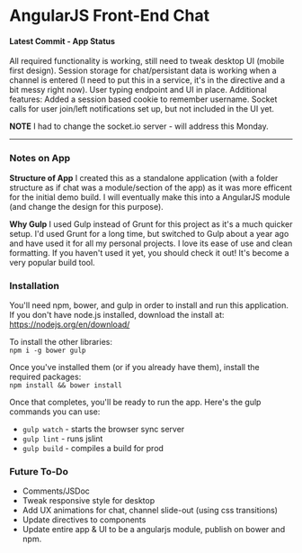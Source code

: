 # AngularJS Front-End Chat

#### Latest Commit - App Status   
All required functionality is working, still need to tweak desktop UI (mobile first design). Session storage for chat/persistant data is working when a channel is entered (I need to put this in a service, it's in the directive and a bit messy right now). User typing endpoint and UI in place. Additional features: Added a session based cookie to remember  username. Socket calls for user join/left notifications set up, but not included in the UI yet. 
   
**NOTE** I had to change the socket.io server - will address this Monday. 
   
---

### Notes on App
**Structure of App** I created this as a standalone application (with a folder structure as if chat was a module/section of the app) as it was more efficent for the initial demo build. I will eventually make this into a AngularJS module (and change the design for this purpose).   
   
**Why Gulp** I used Gulp instead of Grunt for this project as it's a much quicker setup. I'd used Grunt for a long time, but switched to Gulp about a year ago and have used it for all my personal projects. I love its ease of use and clean formatting. If you haven't used it yet, you should check it out! It's become a very popular build tool.
   
   
### Installation
You'll need npm, bower, and gulp in order to install and run this application.   
If you don't have node.js installed, download the install at: https://nodejs.org/en/download/   

To install the other libraries:   
`npm i -g bower gulp`   
   
Once you've installed them (or if you already have them), install the required packages:   
`npm install && bower install`  

Once that completes, you'll be ready to run the app. Here's the gulp commands you can use:   
   
   - `gulp watch` - starts the browser sync server
   - `gulp lint` - runs jslint
   - `gulp build` - compiles a build for prod
   
   
### Future To-Do   
   -  Comments/JSDoc
   -  Tweak responsive style for desktop
   -  Add UX animations for chat, channel slide-out (using css transitions)
   -  Update directives to components
   -  Update entire app & UI to be a angularjs module, publish on bower and npm.
